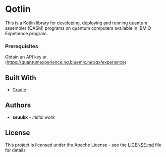 # Qotlin

This is a Kotlin library for developing, deploying and running quantum assembler (QASM) programs on quantum computers available in IBM Q Expetience program.

### Prerequisites

Obtain an API key at (https://quantumexperience.ng.bluemix.net/qx/experience)

## Built With

* [Gradle](https://gradle.org/)
## Authors

* **ssuukk** - *Initial work*

## License

This project is licensed under the Apache License - see the [LICENSE.md](LICENSE.md) file for details
